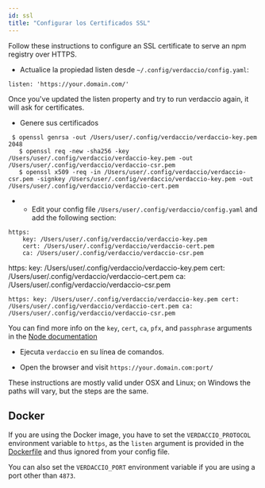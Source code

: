 ```yaml
---
id: ssl
title: "Configurar los Certificados SSL"
---
```


Follow these instructions to configure an SSL certificate to serve an npm registry over HTTPS.


* Actualice la propiedad listen desde `~/.config/verdaccio/config.yaml`:

````
listen: 'https://your.domain.com/'
````

Once you've updated the listen property and try to run verdaccio again, it will ask for certificates.

* Genere sus certificados

````
 $ openssl genrsa -out /Users/user/.config/verdaccio/verdaccio-key.pem 2048
   $ openssl req -new -sha256 -key /Users/user/.config/verdaccio/verdaccio-key.pem -out /Users/user/.config/verdaccio/verdaccio-csr.pem
   $ openssl x509 -req -in /Users/user/.config/verdaccio/verdaccio-csr.pem -signkey /Users/user/.config/verdaccio/verdaccio-key.pem -out /Users/user/.config/verdaccio/verdaccio-cert.pem
 ````

* * Edit your config file `/Users/user/.config/verdaccio/config.yaml` and add the following section:

````
https:
    key: /Users/user/.config/verdaccio/verdaccio-key.pem
    cert: /Users/user/.config/verdaccio/verdaccio-cert.pem
    ca: /Users/user/.config/verdaccio/verdaccio-csr.pem
````

https: key: /Users/user/.config/verdaccio/verdaccio-key.pem cert: /Users/user/.config/verdaccio/verdaccio-cert.pem ca: /Users/user/.config/verdaccio/verdaccio-csr.pem

````
https: key: /Users/user/.config/verdaccio/verdaccio-key.pem cert: /Users/user/.config/verdaccio/verdaccio-cert.pem ca: /Users/user/.config/verdaccio/verdaccio-csr.pem
````

You can find more info on the `key`, `cert`, `ca`, `pfx`, and `passphrase` arguments in the [Node documentation](https://nodejs.org/api/tls.html#tls_tls_createsecurecontext_options)

* Ejecuta `verdaccio` en su línea de comandos.

* Open the browser and visit `https://your.domain.com:port/`

These instructions are mostly valid under OSX and Linux; on Windows the paths will vary, but the steps are the same.

## Docker
If you are using the Docker image, you have to set the `VERDACCIO_PROTOCOL` environment variable to `https`, as the `listen` argument is provided in the [Dockerfile](https://github.com/verdaccio/verdaccio/blob/master/Dockerfile#L43) and thus ignored from your config file.

You can also set the `VERDACCIO_PORT` environment variable if you are using a port other than `4873`.
